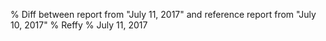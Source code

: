 % Diff between report from "July 11, 2017" and reference report from "July 10, 2017"
% Reffy
% July 11, 2017


